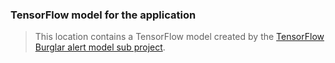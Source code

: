 ### TensorFlow model for the application

> This location contains a TensorFlow model created by the [TensorFlow Burglar alert model sub project](https://github.com/fbascheper/kafka-tf-burglar-alerts-demo-model).
